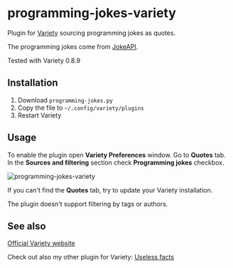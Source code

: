 # programming-jokes-variety

Plugin for [Variety](https://github.com/varietywalls/variety) sourcing programming jokes as quotes.

The programming jokes come from [JokeAPI](https://sv443.net/jokeapi/v2/).

Tested with Variety 0.8.9

## Installation

1. Download `programming-jokes.py`
2. Copy the file to `~/.config/variety/plugins`
3. Restart Variety

## Usage

To enable the plugin open **Variety Preferences** window. Go to **Quotes** tab. In the **Sources and filtering** section check **Programming jokes** checkbox.

![programming-jokes-variety](https://user-images.githubusercontent.com/15163932/185766308-13986d8a-382d-46e5-bc19-b1dcdfb15653.png)

If you can't find the **Quotes** tab, try to update your Variety installation. 

The plugin doesn't support filtering by tags or authors.

## See also

[Official Variety website](https://peterlevi.com/variety/)

Check out also my other plugin for Variety: [Useless facts](https://github.com/p-ja/useless-facts-variety)
